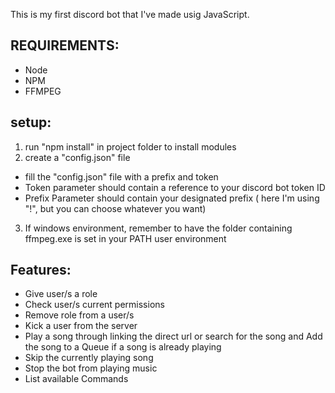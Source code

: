 This is my first discord bot that I've made usig JavaScript.

## REQUIREMENTS:
- Node
- NPM
- FFMPEG

## setup:

1. run "npm install" in project folder to install modules
2. create a "config.json" file
-  fill the "config.json" file with a prefix and token
-  Token parameter should contain a reference to your discord bot token ID
-  Prefix Parameter should contain your designated prefix ( here I'm using "!", but you can choose whatever you want)
3. If windows environment, remember to have the folder containing ffmpeg.exe is set in your PATH user environment

## Features:
  * Give user/s a role
  * Check user/s current permissions
  * Remove role from a user/s
  * Kick a user from the server
  * Play a song through linking the direct url or search for the song and Add the song to a Queue if a song is already playing
  * Skip the currently playing song
  * Stop the bot from playing music
  * List available Commands

